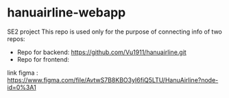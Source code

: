 # hanuairline-webapp
SE2 project
This repo is used only for the purpose of connecting info of two repos:
- Repo for backend: https://github.com/Vu1911/hanuairline.git
- Repo for frontend: 

link figma : https://www.figma.com/file/AvtwS7B8KBO3yI6fiQ5LTU/HanuAirline?node-id=0%3A1
